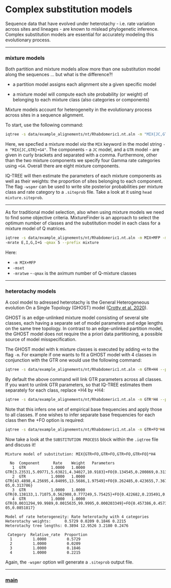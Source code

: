 # Complex substitution models 

Sequence data that have evolved under heterotachy - i.e. rate variation across sites and lineages - are known to mislead phylogenetic inference. Complex substitution models are essential for accurately modeling this evolutionary process.

--- 

### mixture models

Both partition and mixture models allow more than one substitution model along the sequences ... but what is the difference?!

- a partition model assigns each alignment site a given specific model

- a mixture model will compute  each site probability (or weight) of belonging to each mixture class (also categories or components)

 Mixture models account for heterogeneity in the evolutionary process across sites in a sequence alignment.

To start, use the following command:

```bash
iqtree -s data/example_alignements/nt/Rhabdomeric1.nt.aln -m "MIX{JC,GTR}+G4" -wspmr --prefix mixture
```

Here, we specfied  a mixture model _via_ the ```MIX``` keyword in the model string ```-m "MIX{JC,GTR}+G4"```. The components - a ```JC``` model, and a ```GTR``` model - are given in curly brackets and separated with a comma. Furthermore, other than the two mixture components we specify four Gamma rate categories using ```+G4```. Overall there are eight mixture components. 

IQ-TREE will then estimate the parameters of each mixture components as well as their weights: the proportion of sites belonging to each component. The flag ```-wspmr``` can be used to write site posterior probabilities per mixture class and rate category to a ```.siteprob``` file. Take a look at it using ```head mixture.siteprob```.

---

As for traditional model selection, also when using mixture models we need to find some objective criteria. MixtureFinder is an approach to select the optimum number of classes and the substitution model in each class for a mixture model of Q matrices. 

```bash
iqtree -s data/example_alignements/nt/Rhabdomeric1.nt.aln -m MIX+MFP -mset JC,GTR 
-mrate E,I,G,I+G -qmax 5 --prefix mixture
```

Here:

- ```-m MIX+MFP```
- ```-mset``` 
- ```-mratwe```
-```-qmax``` is the aximum number of Q-mixture classes

---

### heterotachy models

A cool model to adressed heterotachy is the General Heterogeneous evolution On a Single Topology (GHOST) model ([Crotty et al. 2020](https://academic.oup.com/sysbio/article-abstract/69/2/249/5541793?redirectedFrom=fulltext)). 

GHOST is an edge-unlinked mixture model consisting of several site classes, each having a separate set of model parameters and edge lengths on the same tree topology. In contrast to an edge-unlinked partition model, the GHOST model does not require the a priori data partitioning, a possible source of model misspecification.

The GHOST model with k mixture classes is executed by adding ```+H``` to the flag ```-m```. For example if one wants to fit a GHOST model with 4 classes in conjunction with the GTR one would use the following command:

```bash
iqtree -s data/example_alignements/nt/Rhabdomeric1.nt.aln -m GTR+H4 --prefix GHOST
```

By default the above command will link GTR parameters across all classes. If you want to unlink GTR parameters, so that IQ-TREE estimates them separately for each class, replace +H4 by *H4:

```bash
iqtree -s data/example_alignements/nt/Rhabdomeric1.nt.aln -m GTR*H4 --prefix GHOST
```

Note that this infers one set of empirical base frequencies and apply those to all classes. If one wishes to infer separate base frequencies for each class then the +FO option is required:

```bash
iqtree -s data/example_alignements/nt/Rhabdomeric1.nt.aln -m GTR+FO*H4 --prefix GHOST
```

Now take a look at the ```SUBSTITUTION PROCESS``` block within the ```.iqtree``` file and discuss it!

```
Mixture model of substitution: MIX{GTR+FO,GTR+FO,GTR+FO,GTR+FO}*H4

  No  Component      Rate    Weight   Parameters
   1  GTR           1.0000   1.0000   GTR{3.23531,5.09771,5.63821,4.34027,10.9183}+FO{0.134545,0.200869,0.313036,0.35155}
   2  GTR           1.0000   1.0000   GTR{43.4898,4.25695,4.84095,13.5686,1.97549}+FO{0.262485,0.423655,7.3671e-05,0.313786}
   3  GTR           1.0000   1.0000   GTR{0.138133,1.71075,0.562908,0.777249,5.75425}+FO{0.422682,0.235491,0.183529,0.158298}
   4  GTR           1.0000   1.0000   GTR{0.0031294,99.9989,0.0015635,99.9995,0.000203349}+FO{0.457386,0.457386,4.57386e-05,0.0851817}

Model of rate heterogeneity: Rate heterotachy with 4 categories
Heterotachy weights:      0.5729 0.0209 0.1846 0.2215
Heterotachy tree lengths: 0.3894 12.9526 3.2180 0.2476

 Category  Relative_rate  Proportion
  1         1.0000         0.5729
  2         1.0000         0.0209
  3         1.0000         0.1846
  4         1.0000         0.2215
```

Again, the ```-wspmr``` option will generate a ```.siteprob``` output file. 

---

### [main](https://github.com/for-giobbe/MP25/tree/main)
